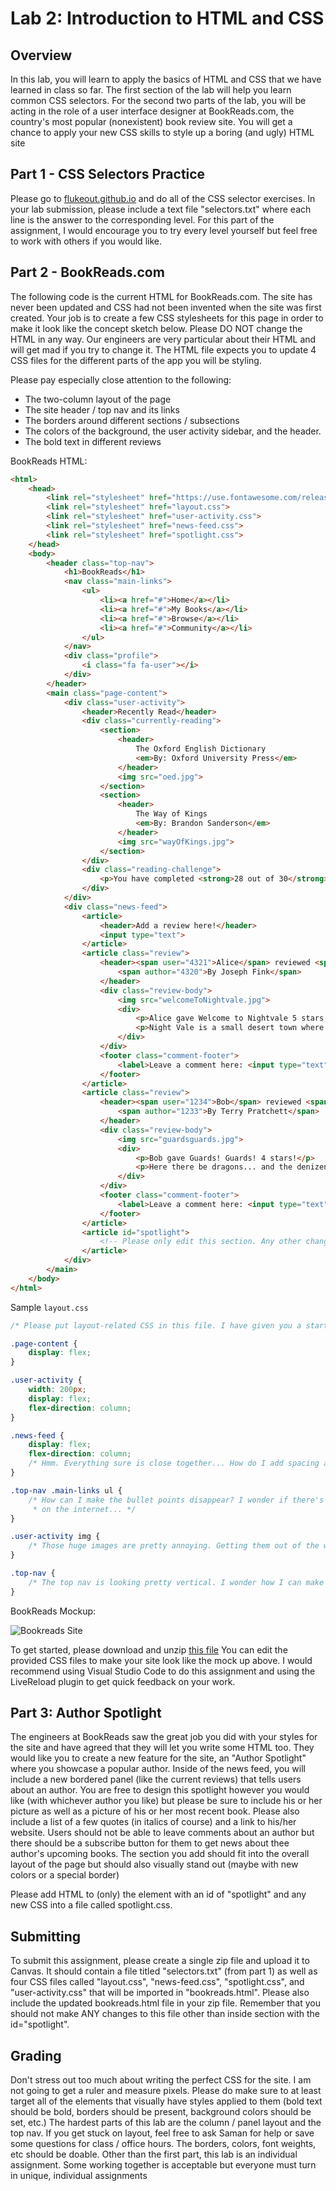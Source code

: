 # Lab 2: Introduction to HTML and CSS

## Overview

In this lab, you will learn to apply the basics of HTML and CSS that we have learned in class so far. The first section of the lab will help you learn common CSS selectors. For the second two parts of the lab, you will be acting in the role of a user interface designer at BookReads.com, the country's most popular (nonexistent) book review site. You will get a chance to apply your new CSS skills to style up a boring (and ugly) HTML site

## Part 1 - CSS Selectors Practice

Please go to [flukeout.github.io](https://flukeout.github.io/) and do all of the CSS selector exercises. In your lab submission, please include a text file "selectors.txt" where each line is the answer to the corresponding level. For this part of the assignment, I would encourage you to try every level yourself but feel free to work with others if you would like.

## Part 2 - BookReads.com

The following code is the current HTML for BookReads.com. The site has never been updated and CSS had not been invented when the site was first created. Your job is to create a few CSS stylesheets for this page in order to make it look like the concept sketch below. Please DO NOT change the HTML in any way. Our engineers are very particular about their HTML and will get mad if you try to change it. The HTML file expects you to update 4 CSS files for the different parts of the app you will be styling.

Please pay especially close attention to the following:

- The two-column layout of the page
- The site header / top nav and its links
- The borders around different sections / subsections
- The colors of the background, the user activity sidebar, and the header.
- The bold text in different reviews

BookReads HTML:
```html
<html>
    <head>
        <link rel="stylesheet" href="https://use.fontawesome.com/releases/v5.10.2/css/all.css">
        <link rel="stylesheet" href="layout.css">
        <link rel="stylesheet" href="user-activity.css">
        <link rel="stylesheet" href="news-feed.css">
        <link rel="stylesheet" href="spotlight.css">
    </head>
    <body>
        <header class="top-nav">
            <h1>BookReads</h1>
            <nav class="main-links">
                <ul>
                    <li><a href="#">Home</a></li>
                    <li><a href="#">My Books</a></li>
                    <li><a href="#">Browse</a></li>
                    <li><a href="#">Community</a></li>
                </ul>
            </nav>
            <div class="profile">
                <i class="fa fa-user"></i>
            </div>
        </header>
        <main class="page-content">
            <div class="user-activity">
                <header>Recently Read</header>
                <div class="currently-reading">
                    <section>
                        <header>
                            The Oxford English Dictionary
                            <em>By: Oxford University Press</em>
                        </header>
                        <img src="oed.jpg">
                    </section>
                    <section>
                        <header>
                            The Way of Kings
                            <em>By: Brandon Sanderson</em>
                        </header>
                        <img src="wayOfKings.jpg">
                    </section>
                </div>
                <div class="reading-challenge">
                    <p>You have completed <strong>28 out of 30</strong> books from your reading goal!</p>
                </div>
            </div>
            <div class="news-feed">
                <article>
                    <header>Add a review here!</header>
                    <input type="text">
                </article>
                <article class="review">
                    <header><span user="4321">Alice</span> reviewed <span book="234">Welcome to Nightvale</span>
                        <span author="4320">By Joseph Fink</span>
                    </header>
                    <div class="review-body">
                        <img src="welcomeToNightvale.jpg">
                        <div>
                            <p>Alice gave Welcome to Nightvale 5 stars!</p>
                            <p>Night Vale is a small desert town where all the conspiracy theories you've ever heard are actually true.</p>
                        </div>
                    </div>
                    <footer class="comment-footer">
                        <label>Leave a comment here: <input type="text"></label>
                    </footer>
                </article>
                <article class="review">
                    <header><span user="1234">Bob</span> reviewed <span book="456">Guards! Guards!</span>
                        <span author="1233">By Terry Pratchett</span>
                    </header>
                    <div class="review-body">
                        <img src="guardsguards.jpg">
                        <div>
                            <p>Bob gave Guards! Guards! 4 stars!</p>
                            <p>Here there be dragons... and the denizens of Ankh-Morpork wish one huge firebreather would return from whence it came.</p>
                        </div>
                    </div>
                    <footer class="comment-footer">
                        <label>Leave a comment here: <input type="text"></label>
                    </footer>
                </article>
                <article id="spotlight">
                    <!-- Please only edit this section. Any other changes to this HTML document will be ignored when grading. -->
                </article>
            </div>
        </main>
    </body>
</html>
```

Sample `layout.css`
```css
/* Please put layout-related CSS in this file. I have given you a starting point and some hints for the layout */

.page-content {
    display: flex;
}

.user-activity {
    width: 200px;
    display: flex;
    flex-direction: column;
}

.news-feed {
    display: flex;
    flex-direction: column;
    /* Hmm. Everything sure is close together... How do I add spacing again? */
}

.top-nav .main-links ul {
    /* How can I make the bullet points disappear? I wonder if there's a tutorial for making a nice top nav somewhere
     * on the internet... */
}

.user-activity img {
    /* Those huge images are pretty annoying. Getting them out of the way, even temporarily, would be nice. */
}

.top-nav {
    /* The top nav is looking pretty vertical. I wonder how I can make everything more horizontal? */
}
```

BookReads Mockup:

![Bookreads Site](/courses/cis1052/bookreads.webp)


To get started, please download and unzip [this file](/courses/cis1052/lab1.zip) You can edit the provided CSS files to make your site look like the mock up above. I would recommend using Visual Studio Code to do this assignment and using the LiveReload plugin to get quick feedback on your work.

## Part 3: Author Spotlight

The engineers at BookReads saw the great job you did with your styles for the site and have agreed that they will let you write some HTML too. They would like you to create a new feature for the site, an "Author Spotlight" where you showcase a popular author. Inside of the news feed, you will include a new bordered panel (like the current reviews) that tells users about an author. You are free to design this spotlight however you would like (with whichever author you like) but please be sure to include his or her picture as well as a picture of his or her most recent book. Please also include a list of a few quotes (in italics of course) and a link to his/her website. Users should not be able to leave comments about an author but there should be a subscribe button for them to get news about thee author's upcoming books. The section you add should fit into the overall layout of the page but should also visually stand out (maybe with new colors or a special border)

Please add HTML to (only) the element with an id of "spotlight" and any new CSS into a file called spotlight.css.

## Submitting

To submit this assignment, please create a single zip file and upload it to Canvas. It should contain a file titled "selectors.txt" (from part 1) as well as four CSS files called "layout.css", "news-feed.css", "spotlight.css", and "user-activity.css" that will be imported in "bookreads.html". Please also include the updated bookreads.html file in your zip file. Remember that you should not make ANY changes to this file other than inside section with the id="spotlight".

## Grading

Don't stress out too much about writing the perfect CSS for the site. I am not going to get a ruler and measure pixels. Please do make sure to at least target all of the elements that visually have styles applied to them (bold text should be bold, borders should be present, background colors should be set, etc.) The hardest parts of this lab are the column / panel layout and the top nav. If you get stuck on layout, feel free to ask Saman for help or save some questions for class / office hours. The borders, colors, font weights, etc should be doable. Other than the first part, this lab is an individual assignment. Some working together is acceptable but everyone must turn in unique, individual assignments 